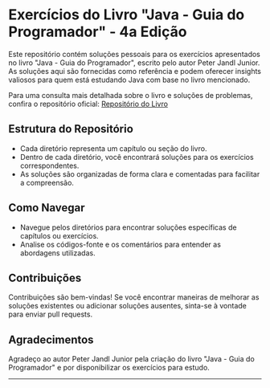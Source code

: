 # Exercícios do Livro "Java - Guia do Programador" - 4a Edição

Este repositório contém soluções pessoais para os exercícios apresentados no livro "Java - Guia do Programador", escrito pelo autor Peter Jandl Junior. As soluções aqui são fornecidas como referência e podem oferecer insights valiosos para quem está estudando Java com base no livro mencionado.

Para uma consulta mais detalhada sobre o livro e soluções de problemas, confira o repositório oficial: [Repositório do Livro](https://github.com/pjandl/jgp4)

## Estrutura do Repositório

- Cada diretório representa um capítulo ou seção do livro.
- Dentro de cada diretório, você encontrará soluções para os exercícios correspondentes.
- As soluções são organizadas de forma clara e comentadas para facilitar a compreensão.

## Como Navegar

- Navegue pelos diretórios para encontrar soluções específicas de capítulos ou exercícios.
- Analise os códigos-fonte e os comentários para entender as abordagens utilizadas.

## Contribuições

Contribuições são bem-vindas! Se você encontrar maneiras de melhorar as soluções existentes ou adicionar soluções ausentes, sinta-se à vontade para enviar pull requests.

## Agradecimentos

Agradeço ao autor Peter Jandl Junior pela criação do livro "Java - Guia do Programador" e por disponibilizar os exercícios para estudo.

---
